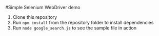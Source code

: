 #Simple Selenium WebDriver demo
1. Clone this repository
2. Run `npm install` from the repository folder to install dependencies
3. Run `node google_search.js` to see the sample file in action 
